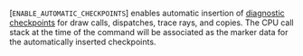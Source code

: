 [`ENABLE_AUTOMATIC_CHECKPOINTS`]
enables automatic insertion of [diagnostic checkpoints](https://www.khronos.org/registry/vulkan/specs/1.3-extensions/html/vkspec.html#device-diagnostic-checkpoints) for draw calls, dispatches,
trace rays,
and copies.
The CPU call stack at the time of the command will be associated as the
marker data for the automatically inserted checkpoints.